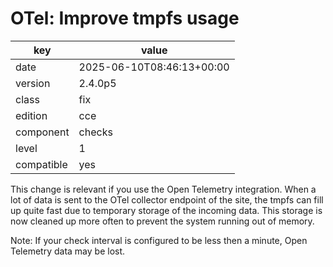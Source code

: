 [//]: # (werk v2)
# OTel: Improve tmpfs usage

key        | value
---------- | ---
date       | 2025-06-10T08:46:13+00:00
version    | 2.4.0p5
class      | fix
edition    | cce
component  | checks
level      | 1
compatible | yes

This change is relevant if you use the Open Telemetry integration.
When a lot of data is sent to the OTel collector endpoint of the site, the tmpfs can fill up quite fast due to temporary storage of the incoming data.
This storage is now cleaned up more often to prevent the system running out of memory.

Note: If your check interval is configured to be less then a minute, Open Telemetry data may be lost.
